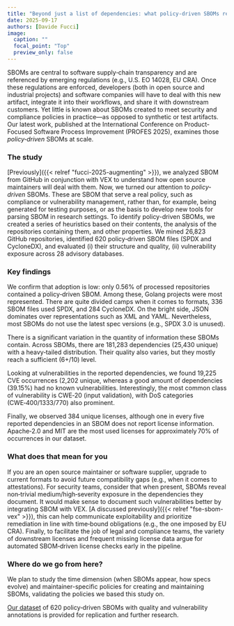 ```yaml
---
title: "Beyond just a list of dependencies: what policy‑driven SBOMs reveal"
date: 2025-09-17
authors: [Davide Fucci]
image:
  caption: ""
  focal_point: "Top"
  preview_only: false
---
```


SBOMs are central to software supply‑chain transparency and are referenced by emerging regulations (e.g., U.S. EO 14028, EU CRA).
Once these regulations are enforced, developers (both in open source and industrial projects) and software companies will have to deal with this new artifact, integrate it into their workflows, and share it with downstream customers. Yet little is known about SBOMs created to meet security and compliance policies in practice—as opposed to synthetic or test artifacts.
Our latest work, published at the International Conference on Product-Focused Software Process Improvement (PROFES 2025), examines those _policy‑driven_ SBOMs at scale.

### The study 
[Previously]({{< relref "fucci-2025-augmenting" >}}), we analyzed SBOM from GitHub in conjunction with VEX to understand how open source maintainers will deal with them.
Now, we turned our attention to _policy-driven_ SBOMs. These are SBOM that serve a real policy, such as compliance or vulnerability management, rather than, for example, being generated for testing purposes, or as the basis to develop new tools for parsing SBOM in research settings.
To identify policy-driven SBOMs, we created a series of heuristics based on their contents, the analysis of the repositories containing them, and other properties.
 We mined 26,823 GitHub repositories, identified 620 policy‑driven SBOM files (SPDX and CycloneDX), and evaluated (i) their structure and quality, (ii) vulnerability exposure across 28 advisory databases.

### Key findings
We confirm that adoption is low: only 0.56% of processed repositories contained a policy‑driven SBOM. Among these, Golang projects were most represented.
There are quite divided camps when it comes to formats, 336 SBOM files used SPDX, and 284 CycloneDX. On the bright side, JSON dominates over representations such as XML and YAML.
Nevertheless, most SBOMs do not use the latest spec versions (e.g., SPDX 3.0 is unused).

There is a significant variation in the quantity of information these SBOMs contain. Across SBOMs, there are 181,283 dependencies (25,430 unique) with a heavy‑tailed distribution.
Their quality also varies, but they mostly reach a sufficient (6+/10) level.

Looking at vulnerabilities in the reported dependencies, we found 19,225 CVE occurrences (2,202 unique, whereas a good amount of dependencies (39.15%) had no known vulnerabilities.
Interestingly, the most common class of vulnerability is CWE‑20 (input validation), with DoS categories (CWE‑400/1333/770) also prominent.

Finally, we observed 384 unique licenses, although one in every five reported dependencies in an SBOM does not report license information. Apache‑2.0 and MIT are the most used licenses for approximately 70% of occurrences in our dataset.

### What does that mean for you
If you are an open source maintainer or software supplier, upgrade to current formats to avoid future compatibility gaps (e.g., when it comes to attestations).
For security teams, consider that when present, SBOMs reveal non‑trivial medium/high‑severity exposure in the dependencies they document. It would make sense to document such vulnerabilities better by integrating SBOM with VEX. [A discussed previously]({{< relref "fse-sbom-vex" >}}), this can help communicate exploitability and prioritize remediation in line with time‑bound obligations (e.g., the one imposed by EU CRA).
Finally, to facilitate the job of legal and compliance teams, the variety of downstream licenses and frequent missing license data argue for automated SBOM‑driven license checks early in the pipeline.

### Where do we go from here?
We plan to study the time dimension (when SBOMs appear, how specs evolve) and maintainer-specific policies for creating and maintaining SBOMs, validating the policies we based this study on.

[Our dataset](https://github.com/AleX04Nov/sbom_scanning) of 620 policy‑driven SBOMs with quality and vulnerability annotations is provided for replication and further research.

